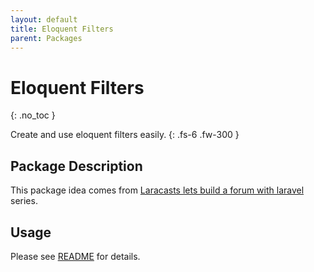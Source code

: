 ```yaml
---
layout: default
title: Eloquent Filters
parent: Packages
---
```


# Eloquent Filters
{: .no_toc }

Create and use eloquent filters easily.
{: .fs-6 .fw-300 }

## Package Description

This package idea comes from [Laracasts lets build a forum with laravel](https://laracasts.com/series/lets-build-a-forum-with-laravel) series. 

## Usage

Please see [README](https://github.com/laratoolbox/eloquent-filters) for details.
